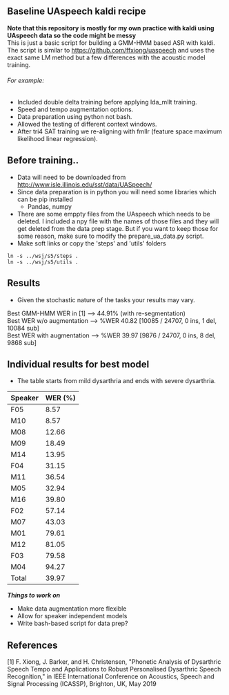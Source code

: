 ## Baseline UAspeech kaldi recipe

**Note that this repository is mostly for my own practice with kaldi using UAspeech data so the code might be messy**<br/>
This is just a basic script for building a GMM-HMM based ASR with kaldi.
The script is similar to https://github.com/ffxiong/uaspeech and uses the exact same LM method but a few differences with the acoustic model training.

###### For example:
  - Included double delta training before applying lda_mllt training.
  - Speed and tempo augmentation options. 
  - Data preparation using python not bash.
  - Allowed the testing of different context windows.
  - After tri4 SAT training we re-aligning  with fmllr (feature space maximum likelihood linear regression).
 
 ## Before training..
 - Data will need to be downloaded from http://www.isle.illinois.edu/sst/data/UASpeech/
 - Since data preparation is in python you will need some libraries which can be pip installed
   - Pandas, numpy
 - There are some emppty files from the UAspeech which needs to be deleted. I included a npy file with the names of those files and they will get deleted from the data prep stage. But if you want to keep those for some reason, make sure to modify the prepare_ua_data.py script. 
 - Make soft links or copy the 'steps' and 'utils' folders 
 ```
ln -s ../wsj/s5/steps .
ln -s ../wsj/s5/utils .
```
  
  ## Results
  - Given the stochastic nature of the tasks your results may vary.
  
  Best GMM-HMM WER in [1] --> 44.91% (with re-segmentation) <br/>
  Best WER w/o augmentation --> %WER 40.82 [10085 / 24707, 0 ins, 1 del, 10084 sub] <br/>
  Best WER with augmentation --> %WER 39.97 [9876 / 24707, 0 ins, 8 del, 9868 sub]
  
  
  ## Individual results for best model
  - The table starts from mild dysarthria and ends with severe dysarthria.
  
| Speaker  | WER (%) |
| -------- | ------- |
| F05  | 8.57  |
| M10  | 8.57  |
| M08  | 12.66  |
| M09  | 18.49  |
| M14  | 13.95  |
| F04  | 31.15  |
| M11  | 36.54  |
| M05  | 32.94  |
| M16  | 39.80  |
| F02  | 57.14  |
| M07  | 43.03  |
| M01  | 79.61  |
| M12  | 81.05  |
| F03  | 79.58  |
| M04  | 94.27  |
| Total  | 39.97  |



***Things to work on***
- Make data augmentation more flexible
- Allow for speaker independent models
- Write bash-based script for data prep?

## References
[1] F. Xiong, J. Barker, and H. Christensen, "Phonetic Analysis of Dysarthric Speech Tempo and Applications to Robust Personalised Dysarthric Speech Recognition," in IEEE International Conference on Acoustics, Speech and Signal Processing (ICASSP), Brighton, UK, May 2019



